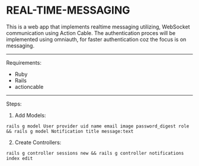 # REAL-TIME-MESSAGING

This is a web app that implements realtime messaging utilizing, WebSocket communication using Action Cable. The authentication proces will be implemented using omniauth, for faster authentication coz the focus is on messaging.

____
Requirements:
* Ruby
* Rails
* actioncable
___

Steps:
1. Add Models:
```
rails g model User provider uid name email image password_digest role && rails g model Notification title message:text
```
2. Create Controllers:
```
rails g controller sessions new && rails g controller notifications index edit
```

